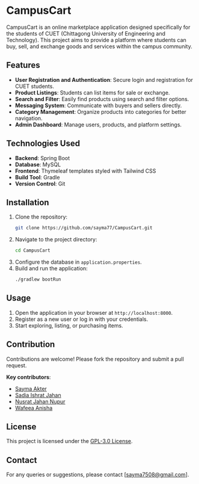 # CampusCart

CampusCart is an online marketplace application designed specifically for the students of CUET (Chittagong University of Engineering and Technology). This project aims to provide a platform where students can buy, sell, and exchange goods and services within the campus community.

## Features

- **User Registration and Authentication**: Secure login and registration for CUET students.
- **Product Listings**: Students can list items for sale or exchange.
- **Search and Filter**: Easily find products using search and filter options.
- **Messaging System**: Communicate with buyers and sellers directly.
- **Category Management**: Organize products into categories for better navigation.
- **Admin Dashboard**: Manage users, products, and platform settings.

## Technologies Used

- **Backend**: Spring Boot
- **Database**: MySQL
- **Frontend**: Thymeleaf templates styled with Tailwind CSS
- **Build Tool**: Gradle
- **Version Control**: Git

## Installation

1. Clone the repository:
   ```bash
   git clone https://github.com/sayma77/CampusCart.git
   ```
2. Navigate to the project directory:
   ```bash
   cd CampusCart
   ```
3. Configure the database in `application.properties`.
4. Build and run the application:
   ```bash
   ./gradlew bootRun
   ```

## Usage

1. Open the application in your browser at `http://localhost:8000`.
2. Register as a new user or log in with your credentials.
3. Start exploring, listing, or purchasing items.

## Contribution

Contributions are welcome! Please fork the repository and submit a pull request.

**Key contributors**:

- [Sayma Akter](https://github.com/sayma77)
- [Sadia Ishrat Jahan](https://github.com/SadiaIshrat)
- [Nusrat Jahan Nupur](https://github.com/rat4772)
- [Wafeea Anisha](https://github.com/wiiffiie)

## License

This project is licensed under the [GPL-3.0 License](LICENSE).

## Contact

For any queries or suggestions, please contact [sayma7508@gmail.com].
